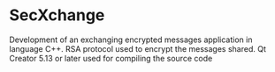 # SecXchange
Development of an exchanging encrypted messages application in language C++. RSA protocol used to encrypt the messages shared. Qt Creator 5.13 or later used for compiling the source code
